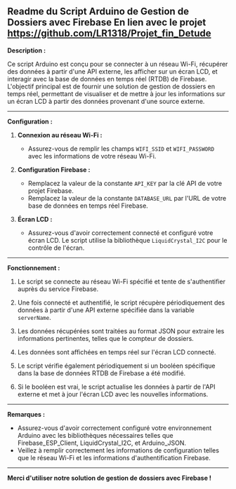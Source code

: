 **Readme du Script Arduino de Gestion de Dossiers avec Firebase**
En lien avec le projet https://github.com/LR1318/Projet_fin_Detude
---

**Description :**

Ce script Arduino est conçu pour se connecter à un réseau Wi-Fi, récupérer des données à partir d'une API externe, les afficher sur un écran LCD, et interagir avec la base de données en temps réel (RTDB) de Firebase. L'objectif principal est de fournir une solution de gestion de dossiers en temps réel, permettant de visualiser et de mettre à jour les informations sur un écran LCD à partir des données provenant d'une source externe.

---

**Configuration :**

1. **Connexion au réseau Wi-Fi :**
   - Assurez-vous de remplir les champs `WIFI_SSID` et `WIFI_PASSWORD` avec les informations de votre réseau Wi-Fi.

2. **Configuration Firebase :**
   - Remplacez la valeur de la constante `API_KEY` par la clé API de votre projet Firebase.
   - Remplacez la valeur de la constante `DATABASE_URL` par l'URL de votre base de données en temps réel Firebase.

3. **Écran LCD :**
   - Assurez-vous d'avoir correctement connecté et configuré votre écran LCD. Le script utilise la bibliothèque `LiquidCrystal_I2C` pour le contrôle de l'écran.

---

**Fonctionnement :**

1. Le script se connecte au réseau Wi-Fi spécifié et tente de s'authentifier auprès du service Firebase.

2. Une fois connecté et authentifié, le script récupère périodiquement des données à partir d'une API externe spécifiée dans la variable `serverName`.

3. Les données récupérées sont traitées au format JSON pour extraire les informations pertinentes, telles que le compteur de dossiers.

4. Les données sont affichées en temps réel sur l'écran LCD connecté.

5. Le script vérifie également périodiquement si un booléen spécifique dans la base de données RTDB de Firebase a été modifié.

6. Si le booléen est vrai, le script actualise les données à partir de l'API externe et met à jour l'écran LCD avec les nouvelles informations.

---

**Remarques :**

- Assurez-vous d'avoir correctement configuré votre environnement Arduino avec les bibliothèques nécessaires telles que Firebase_ESP_Client, LiquidCrystal_I2C, et Arduino_JSON.
- Veillez à remplir correctement les informations de configuration telles que le réseau Wi-Fi et les informations d'authentification Firebase.

---

**Merci d'utiliser notre solution de gestion de dossiers avec Firebase !**
